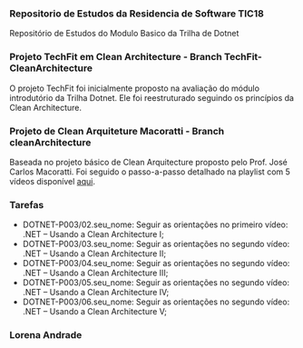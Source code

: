 ### Repositorio de Estudos da Residencia de Software TIC18
Repositório de Estudos do Modulo Basico da Trilha de Dotnet

### Projeto TechFit em Clean Architecture - Branch TechFit-CleanArchitecture

O projeto TechFit foi inicialmente proposto na avaliação do módulo introdutório da Trilha Dotnet.
Ele foi reestruturado seguindo os princípios da Clean Architecture.


### Projeto de Clean Arquiteture Macoratti - Branch cleanArchitecture

Baseada no projeto básico de Clean Arquitecture proposto pelo Prof. José Carlos Macoratti. Foi seguido o passo-a-passo detalhado na playlist com 5 vídeos disponível [aqui](https://www.youtube.com/playlist?list=PLUg4628weKYzPQ9Odqe7jqSTNJbin0j9W).

### Tarefas
- DOTNET-P003/02.seu_nome: Seguir as orientações no primeiro vídeo: .NET – Usando a Clean Architecture I; 
- DOTNET-P003/03.seu_nome: Seguir as orientações no segundo vídeo: .NET – Usando a Clean Architecture II;
- DOTNET-P003/04.seu_nome: Seguir as orientações no segundo vídeo: .NET – Usando a Clean Architecture III;
- DOTNET-P003/05.seu_nome: Seguir as orientações no segundo vídeo: .NET – Usando a Clean Architecture IV;
- DOTNET-P003/06.seu_nome: Seguir as orientações no segundo vídeo: .NET – Usando a Clean Architecture V;

### Lorena Andrade
